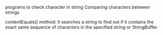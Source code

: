 programs to check character in string
Comparing characters between strings

contentEquals() method:
It searches a string to find out if it contains the exact same sequence of characters in the specified string or StringBuffer.

